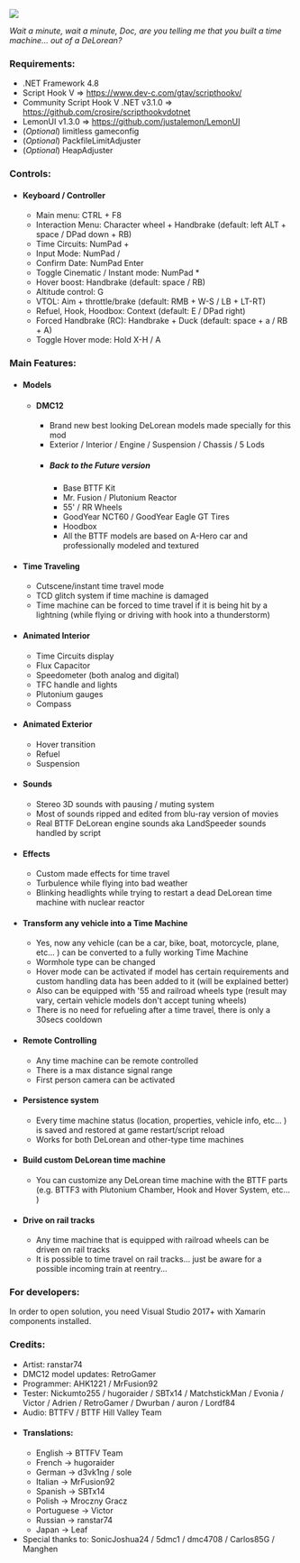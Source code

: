 ![](https://i.imgur.com/t4Qkym1.png)

*Wait a minute, wait a minute, Doc, are you telling me that you built a time machine... out of a DeLorean?*

### Requirements:
- .NET Framework 4.8
- Script Hook V => https://www.dev-c.com/gtav/scripthookv/
- Community Script Hook V .NET v3.1.0 => https://github.com/crosire/scripthookvdotnet
- LemonUI v1.3.0 => https://github.com/justalemon/LemonUI
- (*Optional*)  limitless gameconfig
- (*Optional*)  PackfileLimitAdjuster
- (*Optional*)  HeapAdjuster

### Controls:
- #### Keyboard / Controller
  - Main menu: CTRL + F8
  - Interaction Menu: Character wheel + Handbrake (default: left ALT + space / DPad down + RB)
  - Time Circuits: NumPad +
  - Input Mode: NumPad /
  - Confirm Date: NumPad Enter
  - Toggle Cinematic / Instant mode: NumPad *
  - Hover boost: Handbrake (default: space / RB)
  - Altitude control: G
  - VTOL: Aim + throttle/brake (default: RMB + W-S / LB + LT-RT)
  - Refuel, Hook, Hoodbox: Context (default: E / DPad right)
  - Forced Handbrake (RC): Handbrake + Duck (default: space + a / RB + A)
  - Toggle Hover mode: Hold X-H / A

### Main Features:
- #### Models
  - #### DMC12
    - Brand new best looking DeLorean models made specially for this mod
    - Exterior / Interior / Engine / Suspension / Chassis / 5 Lods
    - ##### Back to the Future version   
      - Base BTTF Kit
      - Mr. Fusion / Plutonium Reactor
      - 55' / RR Wheels
      - GoodYear NCT60 / GoodYear Eagle GT Tires
      - Hoodbox
      - All the BTTF models are based on A-Hero car and professionally modeled and textured
- #### Time Traveling
  - Cutscene/instant time travel mode
  - TCD glitch system if time machine is damaged
  - Time machine can be forced to time travel if it is being hit by a lightning (while flying or driving with hook into a thunderstorm)
- #### Animated Interior
  - Time Circuits display
  - Flux Capacitor
  - Speedometer (both analog and digital)
  - TFC handle and lights
  - Plutonium gauges
  - Compass
- #### Animated Exterior
  - Hover transition
  - Refuel
  - Suspension
- #### Sounds
  - Stereo 3D sounds with pausing / muting system
  - Most of sounds ripped and edited from blu-ray version of movies
  - Real BTTF DeLorean engine sounds aka LandSpeeder sounds handled by script
- #### Effects
  - Custom made effects for time travel
  - Turbulence while flying into bad weather
  - Blinking headlights while trying to restart a dead DeLorean time machine with nuclear reactor
- #### Transform any vehicle into a Time Machine
  - Yes, now any vehicle (can be a car, bike, boat, motorcycle, plane, etc... ) can be converted to a fully working Time Machine
  - Wormhole type can be changed
  - Hover mode can be activated if model has certain requirements and custom handling data has been added to it (will be explained better)
  - Also can be equipped with '55 and railroad wheels type (result may vary, certain vehicle models don't accept tuning wheels)
  - There is no need for refueling after a time travel, there is only a 30secs cooldown
- #### Remote Controlling
  - Any time machine can be remote controlled
  - There is a max distance signal range
  - First person camera can be activated
- #### Persistence system
  - Every time machine status (location, properties, vehicle info, etc... ) is saved and restored at game restart/script reload
  - Works for both DeLorean and other-type time machines
- #### Build custom DeLorean time machine
  - You can customize any DeLorean time machine with the BTTF parts (e.g. BTTF3 with Plutonium Chamber, Hook and Hover System, etc... )
- #### Drive on rail tracks
  - Any time machine that is equipped with railroad wheels can be driven on rail tracks
  - It is possible to time travel on rail tracks... just be aware for a possible incoming train at reentry...

### For developers:
In order to open solution, you need Visual Studio 2017+ with Xamarin components installed.

### Credits:
- Artist: ranstar74
- DMC12 model updates: RetroGamer
- Programmer: AHK1221 / MrFusion92
- Tester: Nickumto255 / hugoraider / SBTx14 / MatchstickMan / Evonia / Victor / Adrien / RetroGamer / Dwurban / auron / Lordf84
- Audio: BTTFV / BTTF Hill Valley Team
- #### Translations:
  - English -> BTTFV Team
  - French -> hugoraider
  - German -> d3vk1ng / sole
  - Italian -> MrFusion92
  - Spanish -> SBTx14
  - Polish -> Mroczny Gracz
  - Portuguese -> Victor
  - Russian -> ranstar74
  - Japan -> Leaf
- Special thanks to: SonicJoshua24 / 5dmc1 / dmc4708 / Carlos85G / Manghen
